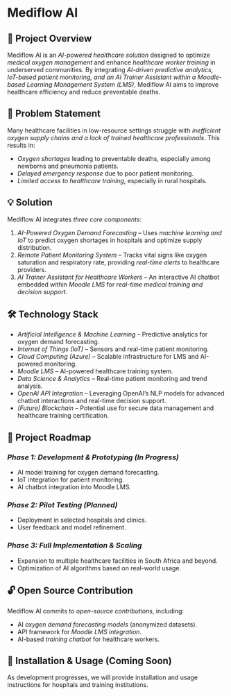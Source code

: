 # Mediflow AI

## 🚀 Project Overview
Mediflow AI is an *AI-powered healthcare solution* designed to optimize *medical oxygen management* and enhance *healthcare worker training* in underserved communities. By integrating *AI-driven predictive analytics, IoT-based patient monitoring, and an AI Trainer Assistant within a Moodle-based Learning Management System (LMS)*, Mediflow AI aims to improve healthcare efficiency and reduce preventable deaths.

## 🏥 Problem Statement
Many healthcare facilities in low-resource settings struggle with *inefficient oxygen supply chains and a lack of trained healthcare professionals*. This results in:
- *Oxygen shortages* leading to preventable deaths, especially among newborns and pneumonia patients.
- *Delayed emergency response* due to poor patient monitoring.
- *Limited access to healthcare training*, especially in rural hospitals.

## 💡 Solution
Mediflow AI integrates *three core components*:
1. *AI-Powered Oxygen Demand Forecasting* – Uses *machine learning and IoT* to predict oxygen shortages in hospitals and optimize supply distribution.
2. *Remote Patient Monitoring System* – Tracks vital signs like oxygen saturation and respiratory rate, providing *real-time alerts* to healthcare providers.
3. *AI Trainer Assistant for Healthcare Workers* – An interactive AI chatbot embedded within *Moodle LMS* for *real-time medical training and decision support*.

## 🛠 Technology Stack
- *Artificial Intelligence & Machine Learning* – Predictive analytics for oxygen demand forecasting.
- *Internet of Things (IoT)* – Sensors and real-time patient monitoring.
- *Cloud Computing (Azure)* – Scalable infrastructure for LMS and AI-powered monitoring.
- *Moodle LMS* – AI-powered healthcare training system.
- *Data Science & Analytics* – Real-time patient monitoring and trend analysis.
- *OpenAI API Integration* – Leveraging OpenAI’s NLP models for advanced chatbot interactions and real-time decision support.
- *(Future) Blockchain* – Potential use for secure data management and healthcare training certification.

## 📅 Project Roadmap
### *Phase 1: Development & Prototyping (In Progress)*
- AI model training for oxygen demand forecasting.
- IoT integration for patient monitoring.
- AI chatbot integration into Moodle LMS.

### *Phase 2: Pilot Testing (Planned)*
- Deployment in selected hospitals and clinics.
- User feedback and model refinement.

### *Phase 3: Full Implementation & Scaling*
- Expansion to multiple healthcare facilities in South Africa and beyond.
- Optimization of AI algorithms based on real-world usage.

## 🔓 Open Source Contribution
Mediflow AI commits to *open-source contributions*, including:
- AI *oxygen demand forecasting models* (anonymized datasets).
- API framework for *Moodle LMS integration*.
- AI-based *training chatbot* for healthcare workers.

## 🔧 Installation & Usage (Coming Soon)
As development progresses, we will provide installation and usage instructions for hospitals and training institutions.
